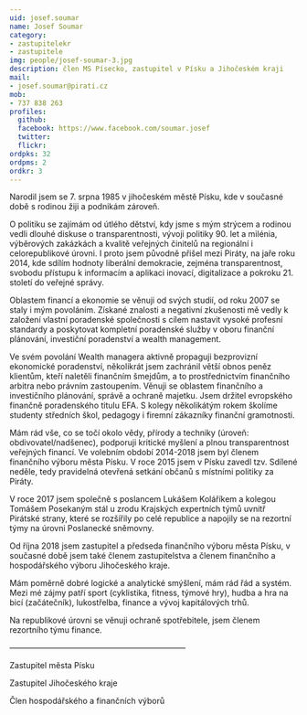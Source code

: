```yaml
---
uid: josef.soumar
name: Josef Soumar
category:
- zastupitelekr
- zastupitele
img: people/josef-soumar-3.jpg
description: člen MS Písecko, zastupitel v Písku a Jihočeském kraji
mail:
- josef.soumar@pirati.cz
mob:
- 737 838 263
profiles:
  github:                 
  facebook: https://www.facebook.com/soumar.josef 		  
  twitter: 		  
  flickr:
ordpks: 32   
ordpms: 2      		  
ordkr: 3
---
```

Narodil jsem se 7. srpna 1985 v jihočeském městě Písku, kde v současné době s rodinou žiji a podnikám zároveň.

O politiku se zajímám od útlého dětství, kdy jsme s mým strýcem a rodinou vedli dlouhé diskuse o transparentnosti, vývoji politiky 90. let a milénia, výběrových zakázkách a kvalitě veřejných činitelů na regionální i celorepublikové úrovni. I proto jsem původně přišel mezi Piráty, na jaře roku 2014, kde sdílím hodnoty liberální demokracie, zejména transparentnost, svobodu přístupu k informacím a aplikaci inovací, digitalizace a pokroku 21. století do veřejné správy.

Oblastem financí a ekonomie se věnuji od svých studií, od roku 2007 se staly i mým povoláním. Získané znalosti a negativní zkušenosti mě vedly k založení vlastní poradenské společnosti s cílem nastavit vysoké profesní standardy a poskytovat kompletní poradenské služby v oboru finanční plánování, investiční poradenství a wealth management.

Ve svém povolání Wealth managera aktivně propaguji bezprovizní ekonomické poradenství, několikrát jsem zachránil větší obnos peněz klientům, kteří naletěli finančním šmejdům, a to prostřednictvím finančního arbitra nebo právním zastoupením. Věnuji se oblastem finančního a investičního plánování, správě a ochraně majetku. Jsem držitel evropského finančně poradenského titulu EFA. S kolegy několikátým rokem školíme studenty středních škol, pedagogy i firemní zákazníky finanční gramotnosti.

Mám rád vše, co se točí okolo vědy, přírody a techniky (úroveň: obdivovatel/nadšenec), podporuji kritické myšlení a plnou transparentnost veřejných financí.
Ve volebním období 2014-2018 jsem byl členem finančního výboru města Písku. V roce 2015 jsem v Písku zavedl tzv. Sdílené neděle, tedy pravidelná otevřená setkání občanů s místními politiky za Piráty. 

V roce 2017 jsem společně s poslancem Lukášem Koláříkem a kolegou Tomášem Posekaným stál u zrodu Krajských expertních týmů uvnitř Pirátské strany, které se rozšířily po celé republice a napojily se na rezortní týmy na úrovni Poslanecké sněmovny.

Od října 2018 jsem zastupitel a předseda finančního výboru města Písku, v současné době jsem také členem zastupitelstva a členem finančního a hospodářského výboru Jihočeského kraje.

Mám poměrně dobré logické a analytické smýšlení, mám rád řád a systém. Mezi mé zájmy patří sport (cyklistika, fitness, týmové hry), hudba a hra na bicí (začátečník), lukostřelba, finance a vývoj kapitálových trhů.

Na republikové úrovni se věnuji ochraně spotřebitele, jsem členem rezortního týmu finance.

——————————————————————

Zastupitel města Písku

Zastupitel Jihočeského kraje

Člen hospodářského a finančních výborů

